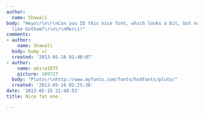 ```yaml
---
author:
  name: Shawali
body: "Heya\r\n\r\nCan you ID this nice font, which looks a bit, but not too much,
  like Gotham?\r\n\r\nMerci!"
comments:
- author:
    name: Shawali
  body: bump =)
  created: '2013-05-16 01:40:07'
- author:
    name: akira1975
    picture: 109727
  body: "Pluto\r\nhttp://www.myfonts.com/fonts/hvdfonts/pluto/"
  created: '2013-05-16 02:25:38'
date: '2013-05-15 21:48:53'
title: Nice fat one.

---
```

